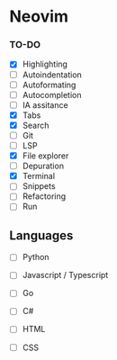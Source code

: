 # Neovim

### TO-DO
- [X] Highlighting
- [ ] Autoindentation
- [ ] Autoformating
- [ ] Autocompletion
- [ ] IA assitance
- [X] Tabs
- [X] Search
- [ ] Git
- [ ] LSP
- [X] File explorer
- [ ] Depuration
- [X] Terminal
- [ ] Snippets
- [ ] Refactoring
- [ ] Run

## Languages
- [ ] Python
- [ ] Javascript / Typescript
- [ ] Go
- [ ] C#
- [ ] HTML
- [ ] CSS


